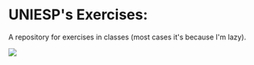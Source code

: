 # UNIESP's Exercises:

A repository for exercises in classes (most cases it's because I'm lazy).

<img src="https://bancariospb.com.br/wp-content/uploads/2021/04/logo_iesp.jpg">
